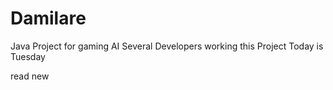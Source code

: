 # Damilare
Java Project for gaming AI
Several Developers working this Project
Today is Tuesday

<html> read new</html>
